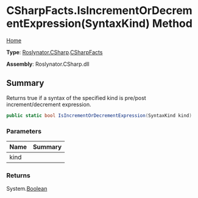 # CSharpFacts\.IsIncrementOrDecrementExpression\(SyntaxKind\) Method

[Home](../../../../README.md)

**Type**: [Roslynator.CSharp](../../README.md)\.[CSharpFacts](../README.md)

**Assembly**: Roslynator\.CSharp\.dll

## Summary

Returns true if a syntax of the specified kind is pre/post increment/decrement expression\.

```csharp
public static bool IsIncrementOrDecrementExpression(SyntaxKind kind)
```

### Parameters

| Name | Summary |
| ---- | ------- |
| kind | |

### Returns

System\.[Boolean](https://docs.microsoft.com/en-us/dotnet/api/system.boolean)

